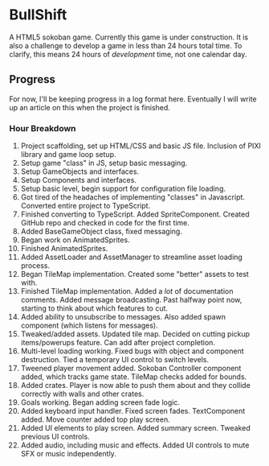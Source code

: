 # BullShift

A HTML5 sokoban game. Currently this game is under construction. It is also a challenge to develop a game in less than 24 hours total time. To clarify, this means 24 hours of *development* time, not one calendar day.

## Progress
For now, I'll be keeping progress in a log format here. Eventually I will write up an article on this when the project is finished.

### Hour Breakdown
1. Project scaffolding, set up HTML/CSS and basic JS file. Inclusion of PIXI library and game loop setup.
2. Setup game "class" in JS, setup basic messaging.
3. Setup GameObjects and interfaces.
4. Setup Components and interfaces.
5. Setup basic level, begin support for configuration file loading.
6. Got tired of the headaches of implementing "classes" in Javascript. Converted entire project to TypeScript.
7. Finished converting to TypeScript. Added SpriteComponent. Created GitHub repo and checked in code for the first time.
8. Added BaseGameObject class, fixed messaging.
9. Began work on AnimatedSprites.
10. Finished AnimatedSprites.
11. Added AssetLoader and AssetManager to streamline asset loading process.
12. Began TileMap implementation. Created some "better" assets to test with.
13. Finished TileMap implementation. Added a *lot* of documentation comments. Added message broadcasting. Past halfway point now, starting to think about which features to cut.
14. Added ability to unsubscribe to messages. Also added spawn component (which listens for messages).
15. Tweaked/added assets. Updated tile map. Decided on cutting pickup items/powerups feature. Can add after project completion.
16. Multi-level loading working. Fixed bugs with object and component destruction. Tied a temporary UI control to switch levels.
17. Tweened player movement added. Sokoban Controller component added, which tracks game state. TileMap checks added for bounds.
18. Added crates. Player is now able to push them about and they collide correctly with walls and other crates.
19. Goals working. Began adding screen fade logic.
20. Added keyboard input handler. Fixed screen fades. TextComponent added. Move counter added top play screen.
21. Added UI elements to play screen. Added summary screen. Tweaked previous UI controls.
22. Added audio, including music and effects. Added UI controls to mute SFX or music independently.